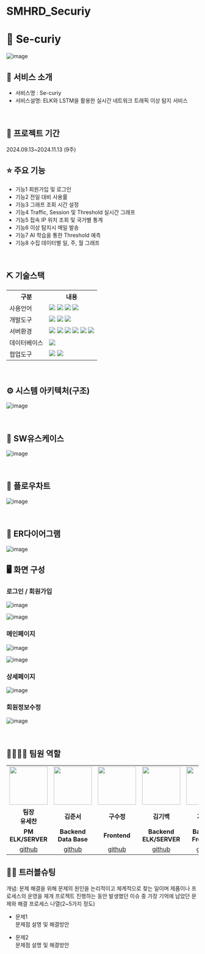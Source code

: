 # SMHRD_Securiy
# 💙 Se-curiy
![image](https://github.com/user-attachments/assets/05b5979a-e8d8-4e28-b450-4b4ee0ee0b32)


## 👀 서비스 소개
* 서비스명 : Se-curiy
* 서비스설명: ELK와 LSTM을 활용한 실시간 네트워크 트래픽 이상 탐지 서비스
<br>

## 📅 프로젝트 기간
2024.09.13~2024.11.13 (9주)
<br>

## ⭐ 주요 기능

* 기능1 회원가입 및 로그인
* 기능2 전일 대비 사용률
* 기능3 그래프 조회 시간 설정
* 기능4 Traffic, Session 및 Threshold 실시간 그래프
* 기능5 접속 IP 위치 조회 및 국가별 통계
* 기능6 이상 탐지시 메일 발송
* 기능7 AI 학습을 통한 Threshold 예측
* 기능8 수집 데이터별 일, 주, 월 그래프

<br>

## ⛏ 기술스택
<table>
    <tr>
        <th>구분</th>
        <th>내용</th>
    </tr>
    <tr>
        <td>사용언어</td>
        <td>
            <img src="https://img.shields.io/badge/Java-007396?style=for-the-badge&logo=java&logoColor=white"/>
            <img src="https://img.shields.io/badge/HTML5-E34F26?style=for-the-badge&logo=HTML5&logoColor=white"/>
            <img src="https://img.shields.io/badge/CSS3-1572B6?style=for-the-badge&logo=CSS3&logoColor=white"/>
            <img src="https://img.shields.io/badge/JavaScript-F7DF1E?style=for-the-badge&logo=JavaScript&logoColor=white"/>
        </td>
    </tr>
    <tr>
        <td>개발도구</td>
        <td>
            <img src="https://img.shields.io/badge/Eclipse-2C2255?style=for-the-badge&logo=Eclipse&logoColor=white"/>
            <img src="https://img.shields.io/badge/Visual_Studio_Code-0078D4?style=for-the-badge&logo=visual%20studio%20code&logoColor=white"/>
            <img src="https://img.shields.io/badge/Figma-F24E1E?style=for-the-badge&logo=figma&logoColor=white"/>
        </td>
    </tr>
    <tr>
        <td>서버환경</td>
        <td>
            <img src="https://img.shields.io/badge/Apache Tomcat-D22128?style=for-the-badge&logo=ApacheTomcat&logoColor=white"/>
            <img src="https://img.shields.io/badge/Spring_Boot-6DB33F?style=for-the-badge&logo=spring-boot&logoColor=white"/>
            <img src="https://img.shields.io/badge/Elasticsearch-005571?style=for-the-badge&logo=elasticsearch&logoColor=white" />
            <img src="https://img.shields.io/badge/Logstash-00A637?style=for-the-badge&logo=elastic&logoColor=white" />
            <img src="https://img.shields.io/badge/Kibana-E8478B?style=for-the-badge&logo=kibana&logoColor=white" />
            <img src="https://img.shields.io/badge/NAVER_Cloud-03C75A?style=for-the-badge&logo=naver&logoColor=white" />
        </td>
        </td>
    </tr>
    <tr>
        <td>데이터베이스</td>
        <td>
            <img src="https://img.shields.io/badge/MySQL-4479A1?style=for-the-badge&logo=MySQL&logoColor=white"/> 
        </td>
    </tr>
    <tr>
        <td>협업도구</td>
        <td>
            <img src="https://img.shields.io/badge/Git-F05032?style=for-the-badge&logo=Git&logoColor=white"/>
            <img src="https://img.shields.io/badge/GitHub-181717?style=for-the-badge&logo=GitHub&logoColor=white"/>
        </td>
    </tr>
</table>


<br>

## ⚙ 시스템 아키텍처(구조)
![image](https://github.com/user-attachments/assets/9151e822-affc-4b9c-87dd-8179da8e6571)

<br>

## 📌 SW유스케이스
![image](https://github.com/user-attachments/assets/9b9672cd-de12-4005-92ef-01a757b6284b)


<br>

## 📌 플로우차트
![image](https://github.com/user-attachments/assets/dcaf08c8-a525-4ae5-9863-76a88e4d323b)

<br>

## 📌 ER다이어그램
![image](https://github.com/user-attachments/assets/bf5d358b-babd-478e-ac68-0f81a10b2866)


## 🖥 화면 구성

### 로그인 / 회원가입
![image](https://github.com/user-attachments/assets/46695db9-02af-4151-a5e4-390feb2e5d03)

![image](https://github.com/user-attachments/assets/913bb38b-6d0c-4067-b8f2-38eb1ccbff53)



### 메인페이지
![image](https://github.com/user-attachments/assets/73176a65-d1a8-495c-bc36-924eecd1fbd8)

![image](https://github.com/user-attachments/assets/5fd8918e-ee3d-4fad-a227-931e85165448)


### 상세페이지
![image](https://github.com/user-attachments/assets/97b709b3-0b13-4ea7-9b5d-12233d2000d6)

### 회원정보수정
![image](https://github.com/user-attachments/assets/60ed9b69-e647-4464-a084-09e8c420521b)


<br>

## 👨‍👩‍👦‍👦 팀원 역할
<table>
  <tr>
    <td align="center"><img src="https://pbs.twimg.com/media/B-n6uPYUUAAZSUx.png" width="100" height="100"/></td>
    <td align="center"><img src="https://avatars.githubusercontent.com/u/175311996?s=400&u=f0e99fe889ba4d419311a51727e2dcd234f5a264&v=4" width="100" height="100"/></td>
    <td align="center"><img src="https://encrypted-tbn0.gstatic.com/images?q=tbn:ANd9GcSH_dq4JXfpYKahRBXkcjkmrcj0_-CPhn-HAA&s" width="100" height="100"/></td>
    <td align="center"> <img src="https://github.com/user-attachments/assets/0d20e686-b1ed-4784-9937-2218ea560a7b" width="100" height="100"/></td>
    <td align="center"><img src="https://pbs.twimg.com/media/B-n6uPYUUAAZSUx.png" width="100" height="100"/></td>
    <td align="center"><img src="https://pbs.twimg.com/media/B-n6uPYUUAAZSUx.png" width="100" height="100"/></td>
  </tr>
  <tr>
    <td align="center"><strong>팀장<br>유세찬</strong></td>
    <td align="center"><strong>김준서</strong></td>
    <td align="center"><strong>구수정</strong></td>
    <td align="center"><strong>김기백</strong></td>
    <td align="center"><strong>지연주</strong></td>
    <td align="center"><strong>송창희</strong></td>
  </tr>
  <tr>
    <td align="center"><b>PM<br>ELK/SERVER</b></td>
    <td align="center"><b>Backend<br>Data Base</b></td>
    <td align="center"><b>Frontend</b></td>
    <td align="center"><b>Backend<br>ELK/SERVER</b></td>
    <td align="center"><b>Backend<br>Frontend</b></td>
    <td align="center"><b>AI학습</b></td>
  </tr>
  <tr>
    <td align="center"><a href="https://github.com/자신의username작성해주세요" target='_blank'>github</a></td>
    <td align="center"><a href="https://github.com/daaaaeun" target='_blank'>github</a></td>
    <td align="center"><a href="https://github.com/GuSuJeong" target='_blank'>github</a></td>
    <td align="center"><a href="https://github.com/KIMGIBEAK" target='_blank'>github</a></td>
    <td align="center"><a href="https://github.com/자신의username작성해주세요" target='_blank'>github</a></td>
    <td align="center"><a href="https://github.com/자신의username작성해주세요" target='_blank'>github</a></td>
  </tr>
</table>

## 🤾‍♂️ 트러블슈팅
개념: 문제 해결을 위해 문제의 원인을 논리적이고 체계적으로 찾는 일이며 제품이나 프로세스의 운영을 재개
프로젝트 진행하는 동안 발생했던 이슈 중 가장 기억에 남았던 문제와 해결 프로세스 나열(2~5가지 정도)
  
* 문제1<br>
 문제점 설명 및 해결방안
 
* 문제2<br>
 문제점 설명 및 해결방안
